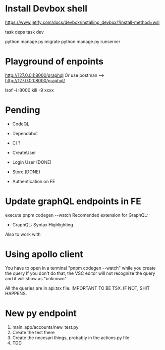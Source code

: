 # Install Devbox shell

https://www.jetify.com/docs/devbox/installing_devbox/?install-method=wsl

task deps
task dev

python manage.py migrate
python manage.py runserver

# Playground of enpoints

http://127.0.0.1:8000/graphql
Or use postman --> http://127.0.0.1:8000/graphql/

lsof -i :8000
kill -9 xxxx

# Pending

- CodeQL
- Dependabot
- CI ?

- CreateUser
- Login User (DONE)
- Store (DONE)
- Authentication on FE

# Update graphQL endpoints in FE

execute pnpm codegen --watch
Recomended extension for GraphQL:

- GraphQL: Syntax Highlighting

Also to work with

# Using apollo client

You have to open in a terminal "pnpm codegen --watch" while you create the query
If you don't do that, the VSC editor will not recognize the query and it will show as "unknown"

All the queries are in api.tsx file.
IMPORTANT TO BE TSX. IF NOT, SHIT HAPPENS.

# New py endpoint

1. main_app/accounts/new_test.py
2. Create the test there
3. Create the necesari things, probably in the actions.py file
4. TDD

